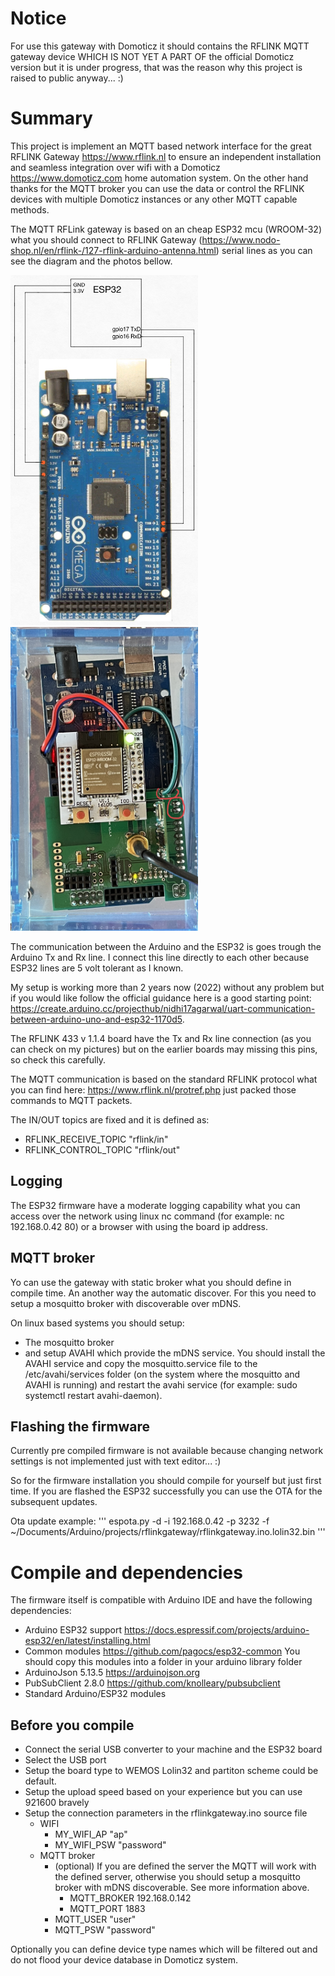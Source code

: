 # Notice
For use this gateway with Domoticz it should contains the RFLINK MQTT gateway device
WHICH IS NOT YET A PART OF the official Domoticz version but it is under progress,
that was the reason why this project is raised to public anyway... :)

# Summary
This project is implement an MQTT based network interface for the great
RFLINK Gateway <https://www.rflink.nl> to ensure an independent installation
and seamless integration over wifi with a Domoticz <https://www.domoticz.com> home
automation system. On the other hand thanks for the MQTT broker you can use the
data or control the RFLINK devices with multiple Domoticz instances or any other
MQTT capable methods.

The MQTT RFLink gateway is based on an cheap ESP32 mcu (WROOM-32) what you should connect
to RFLINK Gateway (<https://www.nodo-shop.nl/en/rflink-/127-rflink-arduino-antenna.html>)
serial lines as you can see the diagram and the photos bellow.

<img src="https://github.com/pagocs/esp32-rflinkmqttgateway/blob/main/assets/images/wiring_diagram.jpg" width="300" height="560">

<img src="https://github.com/pagocs/esp32-rflinkmqttgateway/blob/main/assets/images/IMG_5388.jpeg" alt="Example setup" width="300" height="486">

The communication between the Arduino and the ESP32 is goes trough the Arduino
Tx and Rx line. I connect this line directly to each other because ESP32 lines
are 5 volt tolerant as I known.

My setup is working more than 2 years now (2022)
without any problem but if you would like follow the official guidance here is  a
good starting point: <https://create.arduino.cc/projecthub/nidhi17agarwal/uart-communication-between-arduino-uno-and-esp32-1170d5>.

The RFLINK 433 v 1.1.4 board have the Tx and Rx line connection (as you can check
on my pictures) but on the earlier boards may missing this pins, so check this carefully.

The MQTT communication is based on the standard RFLINK protocol what you can find here:
<https://www.rflink.nl/protref.php> just packed those commands to MQTT packets.

The IN/OUT topics are fixed and it is defined as:
* RFLINK_RECEIVE_TOPIC    "rflink/in"
* RFLINK_CONTROL_TOPIC    "rflink/out"

## Logging
The ESP32 firmware have a moderate logging capability what you can access over the
network using linux nc command (for example: nc 192.168.0.42 80) or a browser with
using the board ip address.

## MQTT broker
Yo can use the gateway with static broker what you should define in compile time. An another way the automatic discover. For this you need to setup a mosquitto broker with discoverable over mDNS.

On linux based systems you should setup:
* The mosquitto broker
* and setup AVAHI which provide the mDNS service. You should install the AVAHI service and copy the mosquitto.service file to the /etc/avahi/services folder (on the system where the mosquitto and AVAHI is running) and restart the avahi service (for example:
    sudo systemctl restart avahi-daemon).

## Flashing the firmware
Currently pre compiled firmware is not available because changing network settings is not implemented just with text editor... :)

So for the firmware installation you should compile for yourself but just first time. If you are flashed the ESP32 successfully you can use the OTA for the subsequent updates.

Ota update example:
'''
espota.py -d -i 192.168.0.42 -p 3232 -f ~/Documents/Arduino/projects/rflinkgateway/rflinkgateway.ino.lolin32.bin
'''

# Compile and dependencies
The firmware itself is compatible with Arduino IDE and have the following
dependencies:

* Arduino ESP32 support <https://docs.espressif.com/projects/arduino-esp32/en/latest/installing.html>
* Common modules        <https://github.com/pagocs/esp32-common>
                          You should copy this modules into a folder in your arduino library folder
* ArduinoJson 5.13.5    <https://arduinojson.org>
* PubSubClient 2.8.0    <https://github.com/knolleary/pubsubclient>
* Standard Arduino/ESP32 modules

## Before you compile

* Connect the serial USB converter to your machine and the ESP32 board
* Select the USB port
* Setup the board type to WEMOS Lolin32 and partiton scheme could be default.
* Setup the upload speed based on your experience but you can use 921600 bravely
* Setup the connection parameters in the rflinkgateway.ino source file
    * WIFI
        * MY_WIFI_AP "ap"
        * MY_WIFI_PSW "password"
    * MQTT broker
        * (optional) If you are defined the server the MQTT will work with the defined server, otherwise you should setup a mosquitto broker with mDNS discoverable. See more information above.
            * MQTT_BROKER 192.168.0.142
            * MQTT_PORT 1883
        * MQTT_USER "user"
        * MQTT_PSW "password"

Optionally you can define device type names which will be filtered out and do not
flood your device database in Domoticz system.
